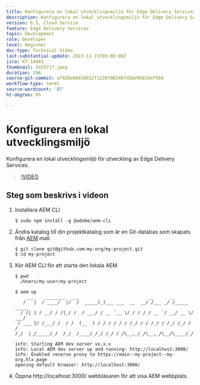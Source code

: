 ```yaml
---
title: Konfigurera en lokal utvecklingsmiljö för Edge Delivery Services
description: Konfigurera en lokal utvecklingsmiljö för Edge Delivery Services.
version: 6.5, Cloud Service
feature: Edge Delivery Services
topic: Development
role: Developer
level: Beginner
doc-type: Technical Video
last-substantial-update: 2023-11-15T00:00:00Z
jira: KT-14483
thumbnail: 3425717.jpeg
duration: 196
source-git-commit: af928e60410022f12207082467d3bd9b818af59d
workflow-type: tm+mt
source-wordcount: '87'
ht-degree: 0%

---
```



# Konfigurera en lokal utvecklingsmiljö

Konfigurera en lokal utvecklingsmiljö för utveckling av Edge Delivery Services.

>[!VIDEO](https://video.tv.adobe.com/v/3425717/?learn=on)


## Steg som beskrivs i videon

1. Installera AEM CLI

   ```
   $ sudo npm install -g @adobe/aem-cli
   ```

1. Ändra katalog till din projektkatalog som är en Git-databas som skapats från [AEM](https://github.com/adobe/aem-boilerplate) mall.

   ```
   $ git clone git@github.com:my-org/my-project.git
   $ cd my-project
   ```

1. Kör AEM CLI för att starta den lokala AEM.

   ```
   $ pwd
     /Users/my-user/my-project
   
   $ aem up
       ___    ________  ___                          __      __ 
      /   |  / ____/  |/  /  _____(_)___ ___  __  __/ /___ _/ /_____  _____
     / /| | / __/ / /|_/ /  / ___/ / __ `__ \/ / / / / __ `/ __/ __ \/ ___/
    / ___ |/ /___/ /  / /  (__  ) / / / / / / /_/ / / /_/ / /_/ /_/ / /
   /_/  |_/_____/_/  /_/  /____/_/_/ /_/ /_/\__,_/_/\__,_/\__/\____/_/
   
   info: Starting AEM dev server vx.x.x
   info: Local AEM dev server up and running: http://localhost:3000/
   info: Enabled reverse proxy to https://main--my-project--my-org.hlx.page
   opening default browser: http://localhost:3000/
   ```

1. Öppna http://localhost:3000/ webbläsaren för att visa AEM webbplats.


